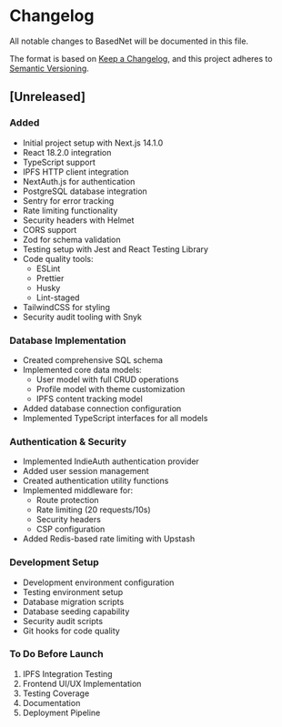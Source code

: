 # Changelog

All notable changes to BasedNet will be documented in this file.

The format is based on [Keep a Changelog](https://keepachangelog.com/en/1.0.0/),
and this project adheres to [Semantic Versioning](https://semver.org/spec/v2.0.0.html).

## [Unreleased]

### Added

- Initial project setup with Next.js 14.1.0
- React 18.2.0 integration
- TypeScript support
- IPFS HTTP client integration
- NextAuth.js for authentication
- PostgreSQL database integration
- Sentry for error tracking
- Rate limiting functionality
- Security headers with Helmet
- CORS support
- Zod for schema validation
- Testing setup with Jest and React Testing Library
- Code quality tools:
  - ESLint
  - Prettier
  - Husky
  - Lint-staged
- TailwindCSS for styling
- Security audit tooling with Snyk

### Database Implementation

- Created comprehensive SQL schema
- Implemented core data models:
  - User model with full CRUD operations
  - Profile model with theme customization
  - IPFS content tracking model
- Added database connection configuration
- Implemented TypeScript interfaces for all models

### Authentication & Security

- Implemented IndieAuth authentication provider
- Added user session management
- Created authentication utility functions
- Implemented middleware for:
  - Route protection
  - Rate limiting (20 requests/10s)
  - Security headers
  - CSP configuration
- Added Redis-based rate limiting with Upstash

### Development Setup

- Development environment configuration
- Testing environment setup
- Database migration scripts
- Database seeding capability
- Security audit scripts
- Git hooks for code quality

### To Do Before Launch

1. IPFS Integration Testing
2. Frontend UI/UX Implementation
3. Testing Coverage
4. Documentation
5. Deployment Pipeline
